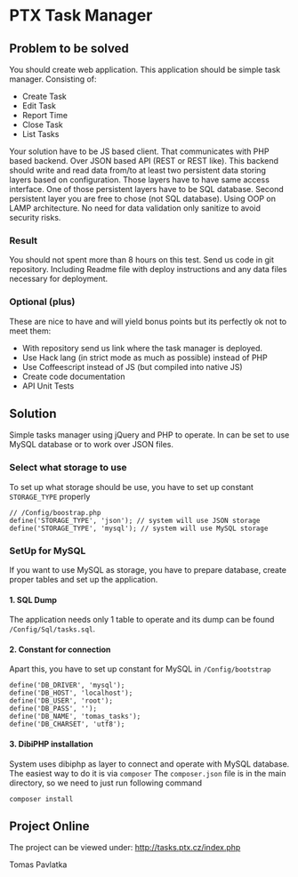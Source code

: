 # PTX Task Manager

## Problem to be solved

You should create web application. This application should be simple task manager. Consisting of:

* Create Task
* Edit Task
* Report Time
* Close Task
* List Tasks

Your solution have to be JS based client. That communicates with PHP based backend. Over JSON based API (REST or 
REST like). This backend should write and read data from/to at least two persistent data storing layers based on configuration. Those layers have to have same access interface. One of those persistent layers have to be SQL database. Second persistent layer you are free to chose (not SQL database). Using OOP on LAMP architecture. No need for data validation only sanitize to avoid security risks.

### Result

You should not spent more than 8 hours on this test. Send us code in git repository. Including Readme file with deploy instructions and any data files necessary for deployment.

### Optional (plus)

These are nice to have and will yield bonus points but its perfectly ok not to meet them:

* With repository send us link where the task manager is deployed.
* Use Hack lang (in strict mode as much as possible) instead of PHP
* Use Coffeescript instead of JS (but compiled into native JS)
* Create code documentation
* API Unit Tests

## Solution

Simple tasks manager using jQuery and PHP to operate. In can be set to use MySQL database or to work over JSON files. 

### Select what storage to use
To set up what storage should be use, you have to set up constant `STORAGE_TYPE` properly

```
// /Config/boostrap.php
define('STORAGE_TYPE', 'json'); // system will use JSON storage
define('STORAGE_TYPE', 'mysql'); // system will use MySQL storage
```

### SetUp for MySQL

If you want to use MySQL as storage, you have to prepare database, create proper tables and set up the application. 

#### 1. SQL Dump
The application needs only 1 table to operate and its dump can be found `/Config/Sql/tasks.sql`.

#### 2. Constant for connection

Apart this, you have to set up constant for MySQL in `/Config/bootstrap`

```
define('DB_DRIVER', 'mysql'); 
define('DB_HOST', 'localhost');
define('DB_USER', 'root');
define('DB_PASS', '');
define('DB_NAME', 'tomas_tasks');
define('DB_CHARSET', 'utf8');
```

#### 3. DibiPHP installation
System uses dibiphp as layer to connect and operate with MySQL database. The easiest way to do it is via `composer` The `composer.json` file is in the main directory, so we need to just run following command

``` 
composer install
```


## Project Online
The project can be viewed under: http://tasks.ptx.cz/index.php

Tomas Pavlatka


